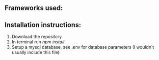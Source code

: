 ## Frameworks used:

## Installation instructions:
1. Download the repository
2. In terminal run *npm install*
3. Setup a mysql database, see .env for database parameters (I wouldn't usually include this file)
